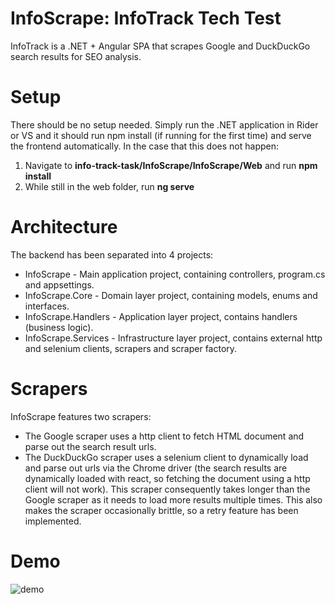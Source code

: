 # InfoScrape: InfoTrack Tech Test

InfoTrack is a .NET + Angular SPA that scrapes Google and DuckDuckGo search results for SEO analysis.

# Setup
There should be no setup needed. Simply run the .NET application in Rider or VS and it should run npm install (if running for the first time) and serve the frontend automatically.
In the case that this does not happen:
1. Navigate to **info-track-task/InfoScrape/InfoScrape/Web** and run **npm install**
2. While still in the web folder, run **ng serve**

# Architecture

The backend has been separated into 4 projects:
- InfoScrape - Main application project, containing controllers, program.cs and appsettings.
- InfoScrape.Core - Domain layer project, containing models, enums and interfaces.
- InfoScrape.Handlers - Application layer project, contains handlers (business logic).
- InfoScrape.Services - Infrastructure layer project, contains external http and selenium clients, scrapers and scraper factory.

# Scrapers

InfoScrape features two scrapers:
- The Google scraper uses a http client to fetch HTML document and parse out the search result urls.
- The DuckDuckGo scraper uses a selenium client to dynamically load and parse out urls via the Chrome driver (the search results are dynamically loaded with react, so fetching the document using a http client will not work). This scraper consequently takes longer than the Google scraper as it needs to load more results multiple times. This also makes the scraper occasionally brittle, so a retry feature has been implemented.

# Demo

![demo](https://i.imgur.com/lH6SXgw.gif)
